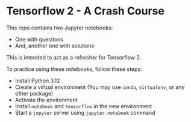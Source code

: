 # Tensorflow 2 - A Crash Course

This repo contains two Jupyter notebooks:
- One with questions
- And, another one with solutions

This is intended to act as a refresher for Tensorflow 2.

To practice using these notebooks, follow these steps:
- Install Python 3.12
- Create a virtual environment (You may use `conda`, `virtualenv`, or any other package)
- Activate the environment
- Install `notebook` and `tensorflow` in the new environment
- Start a `jupyter` server using `jupyter notebook` command

